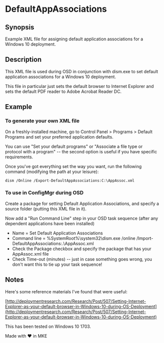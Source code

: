 # DefaultAppAssociations

## Synopsis
Example XML file for assigning default application associations for a Windows 10 deployment.

## Description
This XML file is used during OSD in conjunction with dism.exe to set default application associations for a Windows 10 deployment.

This file in particular just sets the default browser to Internet Explorer and sets the default PDF reader to Adobe Acrobat Reader DC.

## Example
### To generate your own XML file
On a freshly-installed machine, go to Control Panel > Programs > Default Programs and set your preferred application defaults.

You can use "Set your default programs" or "Associate a file type or protocol with a program" -- the second option is useful if you have specific requirements.

Once you've got everything set the way you want, run the following command (modifying the path at your leisure):

    dism /Online /Export-DefaultAppAssociations:C:\AppAssoc.xml

### To use in ConfigMgr during OSD

Create a package for setting Default Application Associations, and specify a source folder (putting this XML file in it).

Now add a "Run Command Line" step in your OSD task sequence (after any dependent applications have been installed)
 * Name = Set Default Application Associations
 * Command line = %SystemRoot%\system32\dism.exe /online /Import-DefaultAppAssociations:.\AppAssoc.xml
 * Check the Package checkbox and specify the package that has your AppAssoc.xml file
 * Check Time-out (minutes) -- just in case something goes wrong, you don't want this to tie up your task sequence!

## Notes
Here's some reference materials I've found that were useful:

[http://deploymentresearch.com/Research/Post/507/Setting-Internet-Explorer-as-your-default-browser-in-Windows-10-during-OS-Deployment](http://deploymentresearch.com/Research/Post/507/Setting-Internet-Explorer-as-your-default-browser-in-Windows-10-during-OS-Deployment)

This has been tested on Windows 10 1703.

Made with ❤️ in MKE